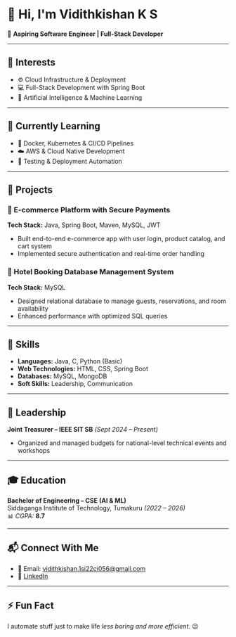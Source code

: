 # 👋 Hi, I'm **Vidithkishan K S**

🎯 **Aspiring Software Engineer | Full-Stack Developer**

---

## 👀 Interests
- ⚙️ Cloud Infrastructure & Deployment  
- 💻 Full-Stack Development with Spring Boot  
- 🧠 Artificial Intelligence & Machine Learning  

---

## 🌱 Currently Learning
- 🐳 Docker, Kubernetes & CI/CD Pipelines  
- ☁️ AWS & Cloud Native Development  
- 🧪 Testing & Deployment Automation  

---

## 💼 Projects

### 🔐 E-commerce Platform with Secure Payments  
**Tech Stack:** Java, Spring Boot, Maven, MySQL, JWT  
- Built end-to-end e-commerce app with user login, product catalog, and cart system  
- Implemented secure authentication and real-time order handling  

### 🏨 Hotel Booking Database Management System  
**Tech Stack:** MySQL  
- Designed relational database to manage guests, reservations, and room availability  
- Enhanced performance with optimized SQL queries  

---

## 💪 Skills
- **Languages:** Java, C, Python (Basic)  
- **Web Technologies:** HTML, CSS, Spring Boot   
- **Databases:** MySQL, MongoDB  
- **Soft Skills:** Leadership, Communication  

---

## 🏅 Leadership
**Joint Treasurer – IEEE SIT SB** *(Sept 2024 – Present)*  
- Organized and managed budgets for national-level technical events and workshops  

---

## 🎓 Education
**Bachelor of Engineering – CSE (AI & ML)**  
Siddaganga Institute of Technology, Tumakuru *(2022 – 2026)*  
📊 *CGPA:* **8.7**

---

## 📬 Connect With Me
- 📧 Email: [vidithkishan.1si22ci056@gmail.com](mailto:vidithkishan.1si22ci056@gmail.com)  
- 💼 [LinkedIn](https://www.linkedin.com/in/vidithkishanks)

---

## ⚡ Fun Fact  
I automate stuff just to make life *less boring and more efficient*. 😉
